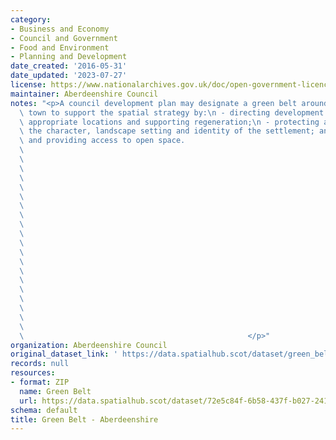 ```yaml
---
category:
- Business and Economy
- Council and Government
- Food and Environment
- Planning and Development
date_created: '2016-05-31'
date_updated: '2023-07-27'
license: https://www.nationalarchives.gov.uk/doc/open-government-licence/version/3/
maintainer: Aberdeenshire Council
notes: "<p>A council development plan may designate a green belt around a city or\
  \ town to support the spatial strategy by:\n - directing development to the most\
  \ appropriate locations and supporting regeneration;\n - protecting and enhancing\
  \ the character, landscape setting and identity of the settlement; and\n - protecting\
  \ and providing access to open space.                                          \
  \                                                                              \
  \                                                                              \
  \                                                                              \
  \                                                                              \
  \                                                                              \
  \                                                                              \
  \                                                                              \
  \                                                                              \
  \                                                                              \
  \                                                                              \
  \                                                                              \
  \                                                                              \
  \                                                                              \
  \                                                                              \
  \                                                                              \
  \                                                                              \
  \                                                                              \
  \                                                                              \
  \                                                                              \
  \                                                                              \
  \                                                  </p>"
organization: Aberdeenshire Council
original_dataset_link: ' https://data.spatialhub.scot/dataset/green_belt-as'
records: null
resources:
- format: ZIP
  name: Green Belt
  url: https://data.spatialhub.scot/dataset/72e5c84f-6b58-437f-b027-241b64cfe61e/resource/e5ebab02-c57a-4eb4-b772-199285415212/download/ldp23_greenbelt.zip
schema: default
title: Green Belt - Aberdeenshire
---
```

